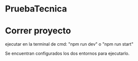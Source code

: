 # PruebaTecnica


<h1>Correr proyecto</h1>

ejecutar en la terminal de cmd: "npm run dev" o "npm run start" 

Se encuentran configurados los dos entornos para ejecutarlo. 
